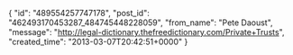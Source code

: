 {
   "id": "489554257747178",
   "post_id": "462493170453287_484745448228059",
   "from_name": "Pete Daoust",
   "message": "http://legal-dictionary.thefreedictionary.com/Private+Trusts",
   "created_time": "2013-03-07T20:42:51+0000"
 }
